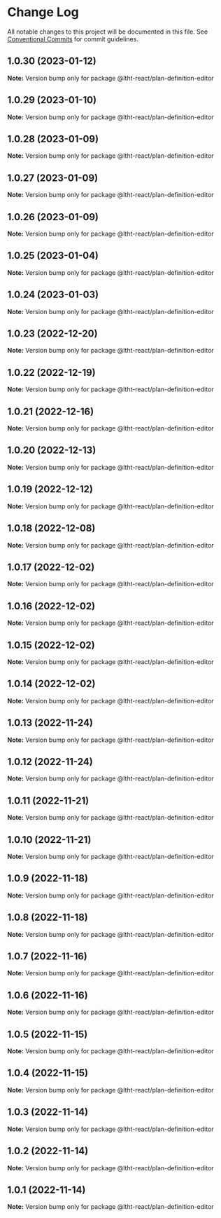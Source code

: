 # Change Log

All notable changes to this project will be documented in this file.
See [Conventional Commits](https://conventionalcommits.org) for commit guidelines.

## 1.0.30 (2023-01-12)

**Note:** Version bump only for package @ltht-react/plan-definition-editor





## 1.0.29 (2023-01-10)

**Note:** Version bump only for package @ltht-react/plan-definition-editor





## 1.0.28 (2023-01-09)

**Note:** Version bump only for package @ltht-react/plan-definition-editor





## 1.0.27 (2023-01-09)

**Note:** Version bump only for package @ltht-react/plan-definition-editor





## 1.0.26 (2023-01-09)

**Note:** Version bump only for package @ltht-react/plan-definition-editor





## 1.0.25 (2023-01-04)

**Note:** Version bump only for package @ltht-react/plan-definition-editor





## 1.0.24 (2023-01-03)

**Note:** Version bump only for package @ltht-react/plan-definition-editor





## 1.0.23 (2022-12-20)

**Note:** Version bump only for package @ltht-react/plan-definition-editor





## 1.0.22 (2022-12-19)

**Note:** Version bump only for package @ltht-react/plan-definition-editor





## 1.0.21 (2022-12-16)

**Note:** Version bump only for package @ltht-react/plan-definition-editor





## 1.0.20 (2022-12-13)

**Note:** Version bump only for package @ltht-react/plan-definition-editor





## 1.0.19 (2022-12-12)

**Note:** Version bump only for package @ltht-react/plan-definition-editor





## 1.0.18 (2022-12-08)

**Note:** Version bump only for package @ltht-react/plan-definition-editor





## 1.0.17 (2022-12-02)

**Note:** Version bump only for package @ltht-react/plan-definition-editor





## 1.0.16 (2022-12-02)

**Note:** Version bump only for package @ltht-react/plan-definition-editor





## 1.0.15 (2022-12-02)

**Note:** Version bump only for package @ltht-react/plan-definition-editor





## 1.0.14 (2022-12-02)

**Note:** Version bump only for package @ltht-react/plan-definition-editor





## 1.0.13 (2022-11-24)

**Note:** Version bump only for package @ltht-react/plan-definition-editor





## 1.0.12 (2022-11-24)

**Note:** Version bump only for package @ltht-react/plan-definition-editor





## 1.0.11 (2022-11-21)

**Note:** Version bump only for package @ltht-react/plan-definition-editor





## 1.0.10 (2022-11-21)

**Note:** Version bump only for package @ltht-react/plan-definition-editor





## 1.0.9 (2022-11-18)

**Note:** Version bump only for package @ltht-react/plan-definition-editor





## 1.0.8 (2022-11-18)

**Note:** Version bump only for package @ltht-react/plan-definition-editor





## 1.0.7 (2022-11-16)

**Note:** Version bump only for package @ltht-react/plan-definition-editor





## 1.0.6 (2022-11-16)

**Note:** Version bump only for package @ltht-react/plan-definition-editor





## 1.0.5 (2022-11-15)

**Note:** Version bump only for package @ltht-react/plan-definition-editor





## 1.0.4 (2022-11-15)

**Note:** Version bump only for package @ltht-react/plan-definition-editor





## 1.0.3 (2022-11-14)

**Note:** Version bump only for package @ltht-react/plan-definition-editor





## 1.0.2 (2022-11-14)

**Note:** Version bump only for package @ltht-react/plan-definition-editor





## 1.0.1 (2022-11-14)

**Note:** Version bump only for package @ltht-react/plan-definition-editor
